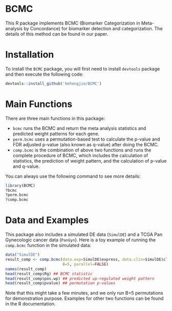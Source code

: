 # BCMC

This R package implements BCMC (Biomarker Categorization in Meta-analysis by Concordance) for biomarker detection and categorization. The details of this method can be found in our paper.

# Installation

To install the `BCMC` package, you will first need to install `devtools` package and then execute the following code: 

```R
devtools::install_github('kehongjie/BCMC')
```

# Main Functions

There are three main functions in this package: 

- `bcmc` runs the BCMC and return the meta analysis statistics and predicted weight patterns for each gene.
- `perm.bcmc` uses a permutation-based test to calculate the p-value and FDR adjusted p-value (also known as q-value) after doing the BCMC.
- `comp.bcmc` is the combination of above two functions and runs the complete procedure of BCMC, which includes the calculation of statistics, the prediction of weight pattern, and the calculation of p-value and q-value.

You can always use the following command to see more details:

```R
library(BCMC)
?bcmc
?perm.bcmc
?comp.bcmc
```



# Data and Examples

This package also includes a simulated DE data (`SimulDE`) and a TCGA Pan Gynecologic cancer data (`PanGyn`).  Here is a toy example of running the `comp.bcmc` function in the simulated data:

```R
data("SimulDE")
result_comp <- comp.bcmc(data.exp=SimulDE$express, data.clin=SimulDE$clin,  
                         B=5, parallel=FALSE)
names(result_comp)
head(result_comp$Rg) ## BCMC statistic
head(result_comp$pos.wp) ## predicted up-regulated weight pattern
head(result_comp$pvalue) ## permutation p-values
```

Note that this might take a few minutes, and we only run B=5 permutations for demonstration purpose. Examples for other two functions can be found in the R documentation. 


